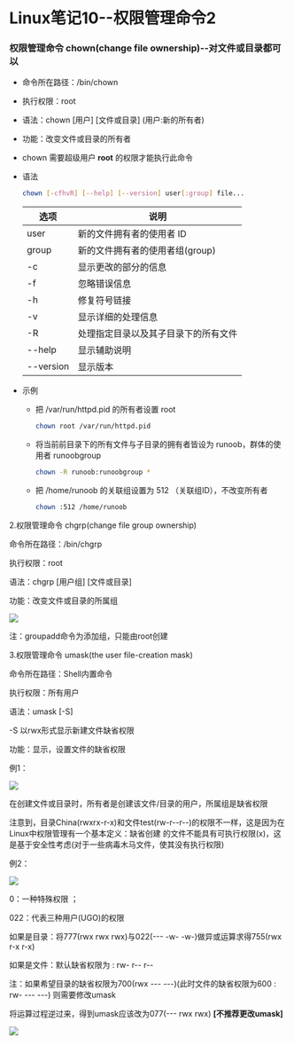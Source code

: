 # Linux笔记10--权限管理命令2

### 权限管理命令 chown(change file ownership)--对文件或目录都可以

+ 命令所在路径：/bin/chown

+ 执行权限：root

+ 语法：chown [用户] [文件或目录] (用户:新的所有者)

+ 功能：改变文件或目录的所有者

+ chown 需要超级用户 **root** 的权限才能执行此命令

+ 语法

  ```bash
  chown [-cfhvR] [--help] [--version] user[:group] file...
  ```

  | 选项      | 说明                                 |
  | --------- | ------------------------------------ |
  | user      | 新的文件拥有者的使用者 ID            |
  | group     | 新的文件拥有者的使用者组(group)      |
  | -c        | 显示更改的部分的信息                 |
  | -f        | 忽略错误信息                         |
  | -h        | 修复符号链接                         |
  | -v        | 显示详细的处理信息                   |
  | -R        | 处理指定目录以及其子目录下的所有文件 |
  | --help    | 显示辅助说明                         |
  | --version | 显示版本                             |

+ 示例

  + 把 /var/run/httpd.pid 的所有者设置 root

    ```bash
    chown root /var/run/httpd.pid
    ```

  + 将当前前目录下的所有文件与子目录的拥有者皆设为 runoob，群体的使用者 runoobgroup

    ```bash
    chown -R runoob:runoobgroup *
    ```

  + 把 /home/runoob 的关联组设置为 512 （关联组ID），不改变所有者

    ```bash
    chown :512 /home/runoob
    ```

 2.权限管理命令 chgrp(change file group ownership)

 命令所在路径：/bin/chgrp

 执行权限：root

 语法：chgrp [用户组] [文件或目录]

 功能：改变文件或目录的所属组

 ![](https://img-blog.csdnimg.cn/20190419134004786.PNG)

 注：groupadd命令为添加组，只能由root创建

 3.权限管理命令 umask(the user file-creation mask)

 命令所在路径：Shell内置命令

 执行权限：所有用户

 语法：umask [-S]

 -S 以rwx形式显示新建文件缺省权限

 功能：显示，设置文件的缺省权限 

 例1：

 ![](https://img-blog.csdnimg.cn/20190419140240555.PNG)

 在创建文件或目录时，所有者是创建该文件/目录的用户，所属组是缺省权限

 注意到，目录China(rwxrx-r-x)和文件test(rw-r--r--)的权限不一样，这是因为在Linux中权限管理有一个基本定义：缺省创建 的文件不能具有可执行权限(x)，这是基于安全性考虑(对于一些病毒木马文件，使其没有执行权限)

 例2：

 ![](https://img-blog.csdnimg.cn/20190419140947883.PNG)

 0：一种特殊权限 ；

 022：代表三种用户(UGO)的权限

 如果是目录：将777(rwx rwx rwx)与022(--- -w- -w-)做异或运算求得755(rwx r-x r-x)

 如果是文件：默认缺省权限为 : rw- r-- r--

 注：如果希望目录的缺省权限为700(rwx --- ---)(此时文件的缺省权限为600 : rw- --- ---) 则需要修改umask 

 将运算过程逆过来，得到umask应该改为077(--- rwx rwx) **[不推荐更改umask]**

 ![](https://img-blog.csdnimg.cn/20190419143529294.PNG)

 

   
